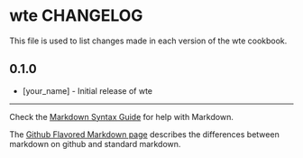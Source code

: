 wte CHANGELOG
=============

This file is used to list changes made in each version of the wte cookbook.

0.1.0
-----
- [your_name] - Initial release of wte

- - -
Check the [Markdown Syntax Guide](http://daringfireball.net/projects/markdown/syntax) for help with Markdown.

The [Github Flavored Markdown page](http://github.github.com/github-flavored-markdown/) describes the differences between markdown on github and standard markdown.
